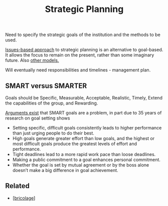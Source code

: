 ﻿---
backlinks:
- title: Bricolage
  url: /sense/Bricolage/bricolage.html
title: Strategic Planning
---
Need to specify the strategic goals of the institution and the methods to be used.

[Issues-based approach](http://managementhelp.org/blogs/strategic-planning/2010/05/17/should-i-use-goals-based-or-issues-based-planning/) to strategic planning is an alternative to goal-based.  It allows the focus to remain on the present, rather than some imaginary future. Also [other models.](http://managementhelp.org/strategicplanning/models.htm)

Will eventually need responsibilities and timelines - management plan.

## SMART versus SMARTER

Goals should be Specific, Measurable, Acceptable, Realistic, Timely, Extend the capabilities of the group, and Rewarding.

[Arguments exist](https://hbr.org/2017/01/3-popular-goal-setting-techniques-managers-should-avoid) that SMART goals are a problem, in part due to 35 years of research on goal setting shows

- Setting specific, difficult goals consistently leads to higher performance than just urging people to do their best.
- High goals generate greater effort than low goals, and the highest or most difficult goals produce the greatest levels of effort and performance.
- Tight deadlines lead to a more rapid work pace than loose deadlines.
- Making a public commitment to a goal enhances personal commitment.
- Whether the goal is set by mutual agreement or by the boss alone doesn’t make a big difference in goal achievement.

## Related 

- [[bricolage]]




[//begin]: # "Autogenerated link references for markdown compatibility"
[bricolage]: bricolage "Bricolage"
[//end]: # "Autogenerated link references"